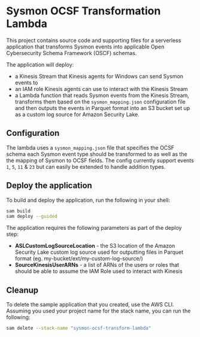 # Sysmon OCSF Transformation Lambda

This project contains source code and supporting files for a serverless application that transforms Sysmon events into applicable Open Cybersecurity Schema Framework (OSCF) schemas.

The application will deploy:
- a Kinesis Stream that Kinesis agents for Windows can send Sysmon events to
- an IAM role Kinesis agents can use to interact with the Kinesis Stream
- a Lambda function that reads Sysmon events from the Kinesis Stream, transforms them based on the `sysmon_mapping.json` configuration file and then outputs the events in Parquet format into an S3 bucket set up as a custom log source for Amazon Security Lake.

## Configuration
The lambda uses a `sysmon_mapping.json` file that specifies the OCSF schema each Sysmon event type should be transformed to as well as the the mapping of Sysmon to OCSF fields. The config currently support events `1`, `5`, `11` & `23` but can easily be extended to handle addition types.

## Deploy the application

To build and deploy the application, run the following in your shell:

```bash
sam build
sam deploy --guided
```
The application requires the following parameters as part of the deploy step:
- **ASLCustomLogSourceLocation** - the S3 location of the Amazon Security Lake custom log source used for outputting files in Parquet format (eg. my-bucket/ext/my-custom-log-source/)
- **SourceKinesisUserARNs** - a list of ARNs of the users or roles that should be able to assume the IAM Role used to interact with Kinesis

## Cleanup

To delete the sample application that you created, use the AWS CLI. Assuming you used your project name for the stack name, you can run the following:

```bash
sam delete --stack-name "sysmon-ocsf-transform-lambda"
```
